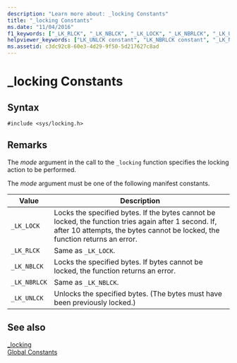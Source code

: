 ```yaml
---
description: "Learn more about: _locking Constants"
title: "_locking Constants"
ms.date: "11/04/2016"
f1_keywords: ["_LK_RLCK", "_LK_NBLCK", "_LK_LOCK", "_LK_NBRLCK", "_LK_UNLCK"]
helpviewer_keywords: ["LK_UNLCK constant", "LK_NBRLCK constant", "_LK_NBRLCK constant", "_LK_NBLCK constant", "_LK_LOCK constant", "LK_NBLCK constant", "_LK_UNLCK constant", "LK_RLCK constant", "_LK_RLCK constant", "LK_LOCK constant"]
ms.assetid: c3dc92c8-60e3-4d29-9f50-5d217627c8ad
---
```

# _locking Constants

## Syntax

```
#include <sys/locking.h>
```

## Remarks

The *mode* argument in the call to the `_locking` function specifies the locking action to be performed.

The *mode* argument must be one of the following manifest constants.

|Value|Description|
|-|-|
| `_LK_LOCK`  | Locks the specified bytes. If the bytes cannot be locked, the function tries again after 1 second. If, after 10 attempts, the bytes cannot be locked, the function returns an error.  |
| `_LK_RLCK`  | Same as `_LK_LOCK`.  |
|`_LK_NBLCK`  | Locks the specified bytes. If bytes cannot be locked, the function returns an error.  |
| `_LK_NBRLCK`  | Same as `_LK_NBLCK`.  |
| `_LK_UNLCK`  | Unlocks the specified bytes. (The bytes must have been previously locked.)  |

## See also

[_locking](../c-runtime-library/reference/locking.md)<br/>
[Global Constants](../c-runtime-library/global-constants.md)
